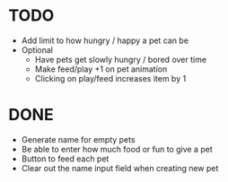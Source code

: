 # TODO
* Add limit to how hungry / happy a pet can be
* Optional
    * Have pets get slowly hungry / bored over time
    * Make feed/play +1 on pet animation
    * Clicking on play/feed increases item by 1


# DONE
* Generate name for empty pets
* Be able to enter how much food or fun to give a pet
* Button to feed each pet
* Clear out the name input field when creating new pet

